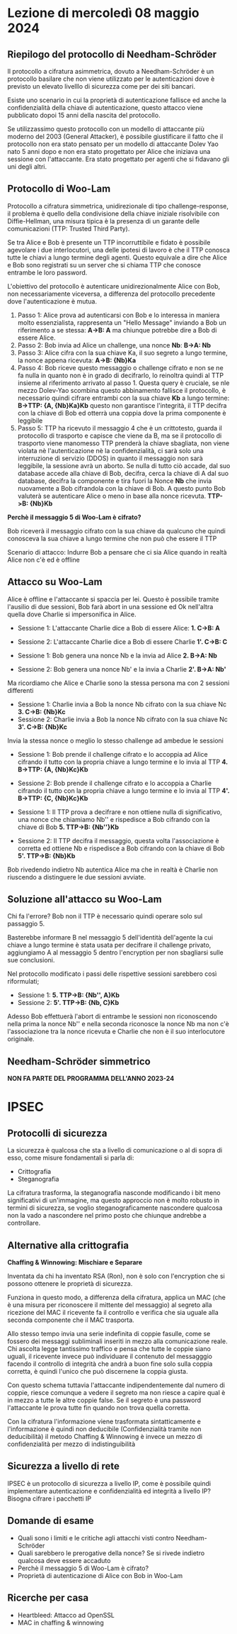 # Lezione di mercoledì 08 maggio 2024

## Riepilogo del protocollo di Needham-Schröder

Il protocollo a cifratura asimmetrica, dovuto a Needham-Schröder è un protocollo basilare che non viene utilizzato per le autenticazioni dove è previsto un elevato livelllo di sicurezza come per dei siti bancari.

Esiste uno scenario in cui la proprietà di autenticazione fallisce ed anche la confidenzialità della chiave di autenticazione, questo attacco viene pubblicato dopoi 15 anni della nascita del protocollo.

Se utilizzassimo questo protocollo con un modello di attaccante più moderno del 2003 (General Attacker), è possibile giustificare il fatto che il protocollo non era stato pensato per un modello di attaccante Dolev Yao nato 5 anni dopo e non era stato progettato per Alice che iniziava una sessione con l'attaccante. Era stato progettato per agenti che si fidavano gli uni degli altri.

## Protocollo di Woo-Lam 

Protocollo a cifratura simmetrica, unidirezionale di tipo challenge-response, il problema è quello della condivisione della chiave iniziale risolvibile con Diffie-Hellman, una misura tipica è la presenza di un garante delle comunicazioni (TTP: Trusted Third Party).

Se tra Alice e Bob è presente un TTP incorruttibile e fidato è possibile agevolare i due interlocutori, una delle ipotesi di lavoro è che il TTP conosca tutte le chiavi a lungo termine degli agenti.
Questo equivale a dire che Alice e Bob sono registrati su un server che si chiama TTP che conosce entrambe le loro password.

L'obiettivo del protocollo è autenticare unidirezionalmente Alice con Bob, non necessariamente viceversa, a differenza del protocollo precedente dove l'autenticazione è mutua.

1. Passo 1: Alice prova ad autenticarsi con Bob e lo interessa in maniera molto essenzialista, rappresenta un "Hello Message" inviando a Bob un riferimento a se stessa: **A->B: A** ma chiunque potrebbe dire a Bob di essere Alice.
2. Passo 2: Bob invia ad Alice un challenge, una nonce **Nb**: **B->A: Nb**
3. Passo 3: Alice cifra con la sua chiave Ka, il suo segreto a lungo termine, la nonce appena ricevuta: **A->B: {Nb}Ka** 
4. Passo 4: Bob riceve questo messaggio o challenge cifrato e non se ne fa nulla in quanto non è in grado di decifrarlo, lo reinoltra quindi al TTP insieme al riferimento arrivato al passo 1. Questa query è cruciale, se nle mezzo Dolev-Yao scombina questo abbinamento fallisce il protocollo, è necessario quindi cifrare entrambi con la sua chiave **Kb** a lungo termine: **B->TTP: {A, {Nb}Ka}Kb** questo non garantisce l'integrità, il TTP decifra con la chiave di Bob ed otterrà una coppia dove la prima componente è leggibile
5. Passo 5: TTP ha ricevuto il messaggio 4 che è un crittotesto, guarda il protocollo di trasporto e capisce che viene da B, ma se il protocollo di trasporto viene manomesso TTP prenderà la chiave sbagliata, non viene violata nè l'autenticazione nè la confidenzialità, ci sarà solo una interruzione di servizio (DDOS) in quanto il messaggio non sarà leggibile, la sessione avrà un aborto. Se nulla di tutto ciò accade, dal suo database accede alla chiave di Bob, decifra, cerca la chiave di A dal suo database, decifra la componente e tira fuori la Nonce **Nb** che invia nuovamente a Bob cifrandola con la chiave di Bob. A questo punto Bob valuterà se autenticare Alice o meno in base alla nonce ricevuta. **TTP->B: {Nb}Kb**

**Perchè il messaggio 5 di Woo-Lam è cifrato?**

Bob riceverà il messaggio cifrato con la sua chiave da qualcuno che quindi conosceva la sua chiave a lungo termine che non può che essere il TTP

Scenario di attacco: Indurre Bob a pensare che ci sia Alice quando in realtà Alice non c'è ed è offline

## Attacco su Woo-Lam

Alice è offline e l'attaccante si spaccia per lei. Questo è possibile tramite l'ausilio di due sessioni, Bob farà abort in una sessione ed Ok nell'altra quella dove Charlie si impersonifica in Alice.

- Sessione 1: L'attaccante Charlie dice a Bob di essere Alice: **1. C->B: A**
- Sessione 2: L'attaccante Charlie dice a Bob di essere Charlie **1'. C->B: C**

- Sessione 1: Bob genera una nonce Nb e la invia ad Alice **2. B->A: Nb**
- Sessione 2: Bob genera una nonce Nb' e la invia a Charlie **2'. B->A: Nb'**

Ma ricordiamo che Alice e Charlie sono la stessa persona ma con 2 sessioni differenti

- Sessione 1: Charlie invia a Bob la nonce Nb cifrato con la sua chiave Nc **3. C->B: {Nb}Kc**
- Sessione 2: Charlie invia a Bob la nonce Nb cifrato con la sua chiave Nc **3'. C->B: {Nb}Kc**

Invia la stessa nonce o meglio lo stesso challenge ad ambedue le sessioni

- Sessione 1: Bob prende il challenge cifrato e lo accoppia ad Alice cifrando il tutto con la propria chiave a lungo termine e lo invia al TTP **4. B->TTP: {A, {Nb}Kc}Kb**
- Sessione 2: Bob prende il challenge cifrato e lo accoppia a Charlie cifrando il tutto con la propria chiave a lungo termine e lo invia al TTP **4'. B->TTP: {C, {Nb}Kc}Kb**

- Sessione 1: Il TTP prova a decifrare e non ottiene nulla di significativo, una nonce che chiamiamo Nb'' e rispedisce a Bob cifrando con la chiave di Bob **5. TTP->B: {Nb''}Kb**
- Sessione 2: Il TTP decifra il messaggio, questa volta l'associazione è corretta ed ottiene Nb e rispedisce a Bob cifrando con la chiave di Bob **5'. TTP->B: {Nb}Kb**

Bob rivedendo indietro Nb autentica Alice ma che in realtà è Charlie non riuscendo a distinguere le due sessioni avviate.

## Soluzione all'attacco su Woo-Lam

Chi fa l'errore? Bob non il TTP è necessario quindi operare solo sul passaggio 5.

Basterebbe informare B nel messaggio 5 dell'identità dell'agente la cui chiave a lungo termine è stata usata per decifrare il challenge privato, aggiungiamo A al messaggio 5 dentro l'encryption per non sbagliarsi sulle sue conclusioni.

Nel protocollo modificato i passi delle rispettive sessioni sarebbero così riformulati;

- Sessione 1: **5. TTP->B: {Nb'', A}Kb**
- Sessione 2: **5'. TTP->B: {Nb, C}Kb**

Adesso Bob effettuerà l'abort di entrambe le sessioni non riconoscendo nella prima la nonce Nb'' e nella seconda riconosce la nonce Nb ma non c'è l'associazione tra la nonce ricevuta e Charlie che non è il suo interlocutore originale.

## Needham-Schröder simmetrico

**NON FA PARTE DEL PROGRAMMA DELL'ANNO 2023-24**

# IPSEC

## Protocolli di sicurezza

La sicurezza è qualcosa che sta a livello di comunicazione o al di sopra di esso, come misure fondamentali si parla di:
- Crittografia
- Steganografia

La cifratura trasforma, la steganografia nasconde modificando i bit meno significativi di un'immagine, ma questo approccio non è molto robusto in termini di sicurezza, se voglio steganograficamente nascondere qualcosa non la vado a nascondere nel primo posto che chiunque andrebbe a controllare.

## Alternative alla crittografia

**Chaffing & Winnowing: Mischiare e Separare**

Inventata da chi ha inventato RSA (Ron), non è solo con l'encryption che si possono ottenere le proprietà di sicurezza.

Funziona in questo modo, a differenza della cifratura, applica un MAC (che è una misura per riconoscere il mittente del messaggio) al segreto alla ricezione del MAC il ricevente fa il controllo e verifica che sia uguale alla seconda componente che il MAC trasporta.

Allo stesso tempo invia una serie indefinita di coppie fasulle, come se fossero dei messaggi subliminali inseriti in mezzo alla comunicazione reale. Chi ascolta legge tantissimo traffico e pensa che tutte le coppie siano uguali, il ricevente invece può individuare il contenuto del messagggio facendo il controllo di integrità che andrà a buon fine solo sulla coppia corretta, è quindi l'unico che può discernene la coppia giusta.

Con questo schema tuttavia l'attaccante indipendentemente dal numero di coppie, riesce comunque a vedere il segreto ma non riesce a capire qual è in mezzo a tutte le altre coppie false. Se il segreto è una password l'attaccante le prova tutte fin quando non trova quella corretta.

Con la cifratura l'informazione viene trasformata sintatticamente e l'informazione è quindi non deducibile (Confidenzialità tramite non deducibilità) il metodo Chaffing & Winnowing è invece un mezzo di confidenzialità per mezzo di indistinguibilità

## Sicurezza a livello di rete

IPSEC è un protocollo di sicurezza a livello IP, come è possibile quindi implementare autenticazione e confidenzialità ed integrità a livello IP? Bisogna cifrare i pacchetti IP

## Domande di esame

- Quali sono i limiti e le critiche agli attacchi visti contro Needham-Schröder
- Quali sarebbero le prerogative della nonce? Se si rivede indietro qualcosa deve essere accaduto
- Perchè il messaggio 5 di Woo-Lam è cifrato? 
- Proprietà di autenticazione di Alice con Bob in Woo-Lam

## Ricerche per casa

- Heartbleed: Attacco ad OpenSSL
- MAC in chaffing & winnowing